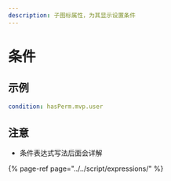 ```yaml
---
description: 子图标属性，为其显示设置条件
---
```


# 条件

## 示例

```yaml
condition: hasPerm.mvp.user
```

## 注意

* 条件表达式写法后面会详解

{% page-ref page="../../script/expressions/" %}


